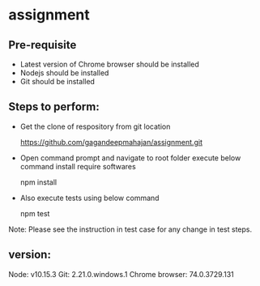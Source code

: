 # assignment

Pre-requisite
---
- Latest version of Chrome browser should be installed
- Nodejs should be installed
- Git should be installed 

Steps to perform:
-----
- Get the clone of respository from git location
 
   https://github.com/gagandeepmahajan/assignment.git

- Open command prompt and navigate to root folder execute below command install require softwares

   npm install

- Also execute tests using below command  

  npm test
 
 Note: Please see the instruction in test case for any change in test steps.
  
 version:
 -----
 
 Node: v10.15.3
 Git: 2.21.0.windows.1
 Chrome browser: 74.0.3729.131